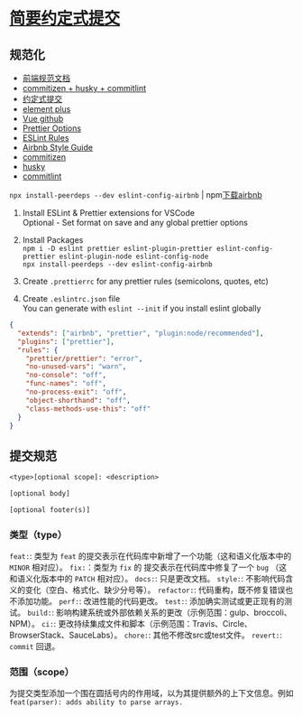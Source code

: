 
# [简要约定式提交](https://juejin.cn/post/6877462747631026190)

## 规范化

- [前端规范文档](<https://juejin.cn/post/6844903897610321934#heading-4>)  
- [commitizen + husky + commitlint](<https://github.com/zuoxiaobai/commitizen-practice-demo>)
- [约定式提交](<https://www.conventionalcommits.org/zh-hans/v1.0.0/>)
- [element plus](<https://github.com/element-plus/element-plus>)
- [Vue github](<https://github.com/vuejs/vue>)
- [Prettier Options](<https://prettier.io/docs/en/options.html>)
- [ESLint Rules](<https://eslint.org/docs/rules/>)
- [Airbnb Style Guide](<https://github.com/airbnb/javascript>)
- [commitizen](<https://cz-git.qbb.sh/zh/>)
- [husky](<https://typicode.github.io/husky/#/>)
- [commitlint](https://commitlint.js.org/#/)

`npx install-peerdeps --dev eslint-config-airbnb` | npm[下载airbnb](https://www.npmjs.com/package/eslint-config-airbnb)

1. Install ESLint & Prettier extensions for VSCode  
Optional - Set format on save and any global prettier options

2. Install Packages  
`npm i -D eslint prettier eslint-plugin-prettier eslint-config-prettier eslint-plugin-node eslint-config-node`  
`npx install-peerdeps --dev eslint-config-airbnb`
3. Create `.prettierrc` for any prettier rules (semicolons, quotes, etc)  
4. Create `.eslintrc.json` file  
You can generate with `eslint --init` if you install eslint globally

```json
{
  "extends": ["airbnb", "prettier", "plugin:node/recommended"],
  "plugins": ["prettier"],
  "rules": {
    "prettier/prettier": "error",
    "no-unused-vars": "warn",
    "no-console": "off",
    "func-names": "off",
    "no-process-exit": "off",
    "object-shorthand": "off",
    "class-methods-use-this": "off"
  }
}
```

## 提交规范

```txt
<type>[optional scope]: <description>

[optional body]

[optional footer(s)]
```

### 类型（type）

`feat:`: 类型为 `feat` 的提交表示在代码库中新增了一个功能（这和语义化版本中的 `MINOR` 相对应）。
`fix:`：类型为 `fix` 的 提交表示在代码库中修复了一个 `bug` （这和语义化版本中的 `PATCH` 相对应）。
`docs:`: 只是更改文档。
`style:`: 不影响代码含义的变化（空白、格式化、缺少分号等）。
`refactor:`: 代码重构，既不修复错误也不添加功能。
`perf:`: 改进性能的代码更改。
`test:`: 添加确实测试或更正现有的测试。
`build:`: 影响构建系统或外部依赖关系的更改（示例范围：gulp、broccoli、NPM）。
`ci:`: 更改持续集成文件和脚本（示例范围：Travis、Circle、BrowserStack、SauceLabs）。
`chore:`: 其他不修改src或test文件。
`revert:`: `commit` 回退。

### 范围（scope）

为提交类型添加一个围在圆括号内的作用域，以为其提供额外的上下文信息。例如 `feat(parser): adds ability to parse arrays.`
